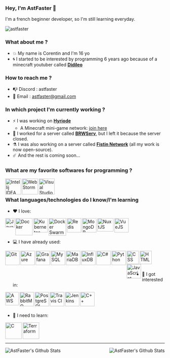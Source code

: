 ### Hey, I'm AstFaster 👋

I'm a french beginner developer, so I'm still learning everyday.

<p align="left"> <img src="https://komarev.com/ghpvc/?username=astfaster&label=Profile%20views&color=0e75b6&style=flat" alt="astfaster" /> </p>

### What about me ?

- :boom: My name is Corentin and I'm 16 yo
- :cyclone: I started to be interested by programming 6 years ago because of a minecraft youtuber called [**Didileo**](https://www.youtube.com/channel/UCGRea3qWHKBt32MKB2wCHhw)
  
### How to reach me ?

- :mailbox_with_no_mail: Discord : astfaster
- :postbox: Email : astfaster@gmail.com

### In which project I'm currently working ?

- :zap: I was working on [**Hyriode**](https://github.com/Hyriode)
   - A Minecraft mini-game network: [join here](https://discord.hyriode.fr)
- :rocket: I worked for a server called [**BRWServ**](https://brwserv.net), but I left it because the server closed.
- :alembic: I was also working on a server called [**Fistin Network**](https://discord.gg/dBu7NAH944) (all my work is now open-source).
- :comet: And the rest is coming soon...

### What are my favorite softwares for programming ?

<img align="left" alt="Intellij IDEA " width="50px" src="https://resources.jetbrains.com/storage/products/intellij-idea/img/meta/intellij-idea_logo_300x300.png" />
<img align="left" alt="WebStorm " width="50px" src="https://upload.wikimedia.org/wikipedia/commons/thumb/7/71/WebStorm_Icon.png/1024px-WebStorm_Icon.png" />
<img align="left" alt="Visual Studio Code " width="50px" src="https://upload.wikimedia.org/wikipedia/commons/9/9a/Visual_Studio_Code_1.35_icon.svg" />
<br />
<br />

### What languages/technologies do I know/I'm learning

- :heart: I love:
<img align="left" alt="Java " width="29,6px" src="https://upload.wikimedia.org/wikipedia/fr/2/2e/Java_Logo.svg" />
<img align="left" alt="Docker " width="54,6px" src="https://www.docker.com/wp-content/uploads/2022/03/vertical-logo-monochromatic.png" />
<img align="left" alt="Kubernetes" width="45,6px" src="https://humancoders-formations.s3.amazonaws.com/uploads/course/logo/1401/formation-kubernetes-avance.png" />
<img align="left" alt="Docker Swarm" width="55,6px" src="https://user-images.githubusercontent.com/71207411/201512606-b4380894-bdfb-4165-a526-321855e40c2c.png" />
<img align="left" alt="Redis " width="45,6px" src="https://cdn.icon-icons.com/icons2/2415/PNG/512/redis_original_logo_icon_146368.png" />
<img align="left" alt="MongoDB " width="45,6px" height="45,6px" src="https://img.icons8.com/color/480/mongodb.png" />
<img align="left" alt="NuxtJS " width="51,6px" height="42,6px" src="https://upload.wikimedia.org/wikipedia/commons/thumb/a/ae/Nuxt_logo.svg/2560px-Nuxt_logo.svg.png" />
<img align="left" alt="VueJS " width="45,6px" height="45,6px" src="https://upload.wikimedia.org/wikipedia/commons/thumb/9/95/Vue.js_Logo_2.svg/1184px-Vue.js_Logo_2.svg.png" />
<br />
<br />
<br />

- :computer: I have already used:
<img align="left" alt="Git " width="45,6px" src="https://upload.wikimedia.org/wikipedia/commons/thumb/3/3f/Git_icon.svg/2048px-Git_icon.svg.png" />
<img align="left" alt="Azure " width="45,6px" src="https://upload.wikimedia.org/wikipedia/fr/b/b6/Microsoft-Azure.png" />
<img align="left" alt="Grafana " width="45,6px" src="https://upload.wikimedia.org/wikipedia/commons/thumb/3/3b/Grafana_icon.svg/1969px-Grafana_icon.svg.png" />
<img align="left" alt="MySQL " width="45,6px" src="http://pngimg.com/uploads/mysql/mysql_PNG23.png" />
<img align="left" alt="MariaDB " width="45,6px" src="https://mariadb.com/wp-content/uploads/2019/11/mariadb-logo-vert_blue-transparent.png" />
<img align="left" alt="InfluxDB " width="45,6px" src="https://assets.zabbix.com/img/brands/influxdb.svg" />
<img align="left" alt="C# " width="45,6px" src="https://seeklogo.com/images/C/c-sharp-c-logo-02F17714BA-seeklogo.com.png" />
<img align="left" alt="Python " width="45,6px" src="https://upload.wikimedia.org/wikipedia/commons/thumb/c/c3/Python-logo-notext.svg/110px-Python-logo-notext.svg.png" />
<img align="left" alt="CSS " width="38,6px" height="42,2px" src="https://upload.wikimedia.org/wikipedia/commons/d/d5/CSS3_logo_and_wordmark.svg" />
<img align="left" alt="HTML " width="38,6px" height="42,2px" src="https://upload.wikimedia.org/wikipedia/commons/6/61/HTML5_logo_and_wordmark.svg" />
<img align="left" alt="JavaScript " width="45,6px" src="https://upload.wikimedia.org/wikipedia/commons/9/99/Unofficial_JavaScript_logo_2.svg" />
<br />
<br />
<br />

- :dart: I got interested in:
<img align="left" alt="AWS " width="auto" height="42,2px" src="https://www.sophos.com/sites/default/files/2022-02/aws-logo-white-orange.png" />
<img align="left" alt="RabbitMQ " width="45,6px" src="https://cdn.freebiesupply.com/logos/large/2x/rabbitmq-logo-png-transparent.png" />
<img align="left" alt="PostgreSQL " width="45,6px" src="https://upload.wikimedia.org/wikipedia/commons/thumb/2/29/Postgresql_elephant.svg/1200px-Postgresql_elephant.svg.png" />
<img align="left" alt="Travis CI " width="45,6px" src="https://cdn.freebiesupply.com/logos/large/2x/travis-ci-logo-png-transparent.png" />
<img align="left" alt="Jenkins " width="45,6px" src="https://upload.wikimedia.org/wikipedia/commons/thumb/e/e9/Jenkins_logo.svg/1200px-Jenkins_logo.svg.png" />
<img align="left" alt="C++ " width="45,6px" src="https://upload.wikimedia.org/wikipedia/commons/1/18/ISO_C%2B%2B_Logo.svg" />
<br />
<br />
<br />

- :hammer: I need to learn:
<img align="left" alt="C " width="52,6px" src="https://cms-informatic.com/wp-content/uploads/2020/01/logo-langage-C-300x300.png" />
<img align="left" alt="Terraform " width="52,6px" src="https://user-images.githubusercontent.com/71207411/201512576-df0b8415-53df-4102-9c34-c59a0781e6b5.png" />
<br />
<br />
<br />

---

<img align="left" alt="AstFaster's Github Stats" src="https://github-readme-stats.vercel.app/api/top-langs/?username=astfaster&show_icons=true&hide_border=true&theme=radical" />
<img align="right" alt="AstFaster's Github Stats" src="https://github-readme-stats.vercel.app/api?username=astfaster&show_icons=true&hide_border=true&theme=radical" />
